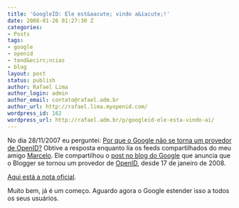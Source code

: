 ```yaml
---
title: 'GoogleID: Ele est&aacute; vindo a&iacute;!'
date: 2008-01-26 01:27:30 Z
categories:
- Posts
tags:
- google
- openid
- tend&ecirc;ncias
- blog
layout: post
status: publish
author: Rafael Lima
author_login: admin
author_email: contato@rafael.adm.br
author_url: http://rafael.lima.myopenid.com/
wordpress_id: 162
wordpress_url: http://rafael.adm.br/p/googleid-ele-esta-vindo-ai/
---
```


No dia 28/11/2007 eu perguntei: <a href="http://rafael.adm.br/p/cade-o-googleid/">Por que o Google n&atilde;o se torna um provedor de OpenID?</a>
Obtive a resposta enquanto lia os feeds compartilhados do meu amigo <a href="http://pensoporquepenso.com">Marcelo</a>. Ele compartilhou o <a href="http://googlesystem.blogspot.com/2008/01/blogger-becomes-openid-provider.html">post no blog do Google</a> que anuncia que o Blogger se tornou um provedor de <a href="http://openid.net">OpenID</a>, desde 17 de janeiro de 2008.

<a href="http://bloggerindraft.blogspot.com/2008/01/new-feature-blogger-as-openid-provider.html">Aqui est&aacute; a nota oficial</a>.

Muito bem, j&aacute; &eacute; um come&ccedil;o. Aguardo agora o Google estender isso a todos os seus usu&aacute;rios.
